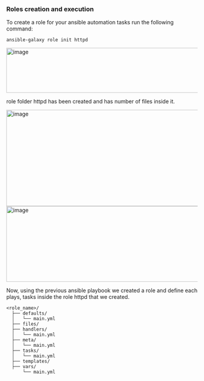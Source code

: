 ### Roles creation and execution 

To create a role for your ansible automation tasks run the following command:

```
ansible-galaxy role init httpd
```
<img width="857" height="118" alt="image" src="https://github.com/user-attachments/assets/f80735b9-d3e4-4bdf-9a43-f9e634f401dc" />

role folder httpd has been created and has number of files inside it.

<img width="859" height="253" alt="image" src="https://github.com/user-attachments/assets/021b4243-b20b-4fad-9ca0-6b8c80d63186" />

<img width="860" height="199" alt="image" src="https://github.com/user-attachments/assets/ec04e143-498d-455c-821f-00bb57a3bd07" />

Now, using the previous ansible playbook we created a role and define each plays, tasks inside the role httpd that we created.
```
<role_name>/
  ├── defaults/
  │   └── main.yml
  ├── files/
  ├── handlers/
  │   └── main.yml
  ├── meta/
  │   └── main.yml
  ├── tasks/
  │   └── main.yml
  ├── templates/
  ├── vars/
      └── main.yml
```


